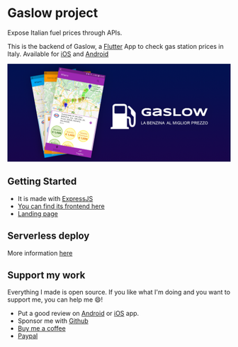 # Gaslow project

Expose Italian fuel prices through APIs.

This is the backend of Gaslow, a [Flutter](https://flutter.dev/) App to check gas station prices in Italy.
Available for [iOS](https://apps.apple.com/it/app/gaslow-prezzo-carburanti/id1510630580) and [Android](https://play.google.com/store/apps/details?id=it.mattianatali.gaslowapp&hl=it)

![Gaslow app](https://github.com/matitalatina/gaslow-app/blob/master/assets/marketing/facebook-cover.png?raw=true)

## Getting Started

- It is made with [ExpressJS](https://expressjs.com/)
- [You can find its frontend here](https://github.com/matitalatina/gaslow-app)
- [Landing page](https://gaslow.mattianatali.it/)

## Serverless deploy

More information [here](https://github.com/awslabs/aws-serverless-express/tree/master/examples/basic-starter)

## Support my work

Everything I made is open source.
If you like what I'm doing and you want to support me, you can help me 😄!

- Put a good review on [Android](https://play.google.com/store/apps/details?id=it.mattianatali.gaslowapp&hl=it) or [iOS](https://apps.apple.com/it/app/gaslow-prezzo-carburanti/id1510630580) app.
- Sponsor me with [Github](https://github.com/sponsors/matitalatina)
- [Buy me a coffee](https://www.buymeacoffee.com/mattianatali)
- [Paypal](https://paypal.me/mattianatali)